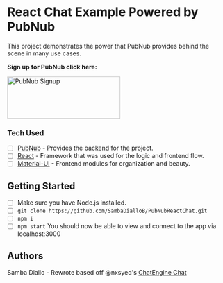 # React Chat Example Powered by PubNub
This project demonstrates the power that PubNub provides behind the scene in many use cases. 

**Sign up for PubNub click here:**

<a href="https://dashboard.pubnub.com/signup?devrel_gh=YOUR-REPO-NAME-HERE">
    <img alt="PubNub Signup" src="https://i.imgur.com/og5DDjf.png" width=260 height=97/>
</a>

### Tech Used
- [ ] [PubNub](https://www.pubnub.com/docs/react-native-javascript/pubnub-javascript-sdk?devrel_gh=samba) - Provides the backend for the project.
- [ ] [React](https://reactjs.org/docs/getting-started.html) - Framework that was used for the logic and frontend flow.
- [ ] [Material-UI](https://material-ui.com/getting-started/installation/) - Frontend modules for organization and beauty. 

## Getting Started 
- [ ] Make sure you have Node.js installed.
- [ ] `git clone https://github.com/SambaDialloB/PubNubReactChat.git`
- [ ] `npm i`
- [ ] `npm start`
You should now be able to view and connect to the app via localhost:3000

## Authors
Samba Diallo - Rewrote based off @nxsyed's [ChatEngine Chat](https://github.com/nxsyed/ReactChatEngineApp)
